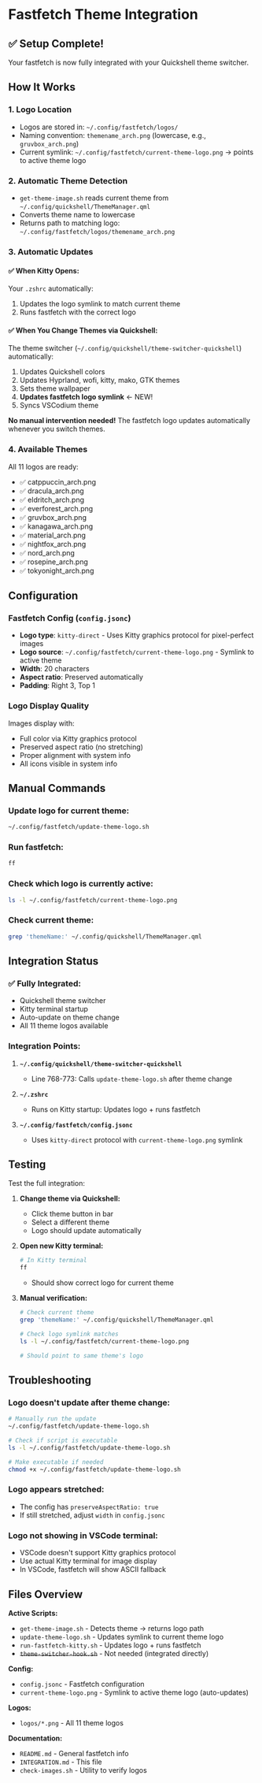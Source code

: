 # Fastfetch Theme Integration

## ✅ Setup Complete!

Your fastfetch is now fully integrated with your Quickshell theme switcher.

## How It Works

### 1. Logo Location
- Logos are stored in: `~/.config/fastfetch/logos/`
- Naming convention: `themename_arch.png` (lowercase, e.g., `gruvbox_arch.png`)
- Current symlink: `~/.config/fastfetch/current-theme-logo.png` → points to active theme logo

### 2. Automatic Theme Detection
- `get-theme-image.sh` reads current theme from `~/.config/quickshell/ThemeManager.qml`
- Converts theme name to lowercase
- Returns path to matching logo: `~/.config/fastfetch/logos/themename_arch.png`

### 3. Automatic Updates

#### ✅ When Kitty Opens:
Your `.zshrc` automatically:
1. Updates the logo symlink to match current theme
2. Runs fastfetch with the correct logo

#### ✅ When You Change Themes via Quickshell:
The theme switcher (`~/.config/quickshell/theme-switcher-quickshell`) automatically:
1. Updates Quickshell colors
2. Updates Hyprland, wofi, kitty, mako, GTK themes
3. Sets theme wallpaper
4. **Updates fastfetch logo symlink** ← NEW!
5. Syncs VSCodium theme

**No manual intervention needed!** The fastfetch logo updates automatically whenever you switch themes.

### 4. Available Themes
All 11 logos are ready:
- ✅ catppuccin_arch.png
- ✅ dracula_arch.png
- ✅ eldritch_arch.png
- ✅ everforest_arch.png
- ✅ gruvbox_arch.png
- ✅ kanagawa_arch.png
- ✅ material_arch.png
- ✅ nightfox_arch.png
- ✅ nord_arch.png
- ✅ rosepine_arch.png
- ✅ tokyonight_arch.png

## Configuration

### Fastfetch Config (`config.jsonc`)
- **Logo type**: `kitty-direct` - Uses Kitty graphics protocol for pixel-perfect images
- **Logo source**: `~/.config/fastfetch/current-theme-logo.png` - Symlink to active theme
- **Width**: 20 characters
- **Aspect ratio**: Preserved automatically
- **Padding**: Right 3, Top 1

### Logo Display Quality
Images display with:
- Full color via Kitty graphics protocol
- Preserved aspect ratio (no stretching)
- Proper alignment with system info
- All icons visible in system info

## Manual Commands

### Update logo for current theme:
```bash
~/.config/fastfetch/update-theme-logo.sh
```

### Run fastfetch:
```bash
ff
```

### Check which logo is currently active:
```bash
ls -l ~/.config/fastfetch/current-theme-logo.png
```

### Check current theme:
```bash
grep 'themeName:' ~/.config/quickshell/ThemeManager.qml
```

## Integration Status

### ✅ Fully Integrated:
- Quickshell theme switcher
- Kitty terminal startup
- Auto-update on theme change
- All 11 theme logos available

### Integration Points:
1. **`~/.config/quickshell/theme-switcher-quickshell`**
   - Line 768-773: Calls `update-theme-logo.sh` after theme change
   
2. **`~/.zshrc`**
   - Runs on Kitty startup: Updates logo + runs fastfetch
   
3. **`~/.config/fastfetch/config.jsonc`**
   - Uses `kitty-direct` protocol with `current-theme-logo.png` symlink

## Testing

Test the full integration:

1. **Change theme via Quickshell:**
   - Click theme button in bar
   - Select a different theme
   - Logo should update automatically

2. **Open new Kitty terminal:**
   ```bash
   # In Kitty terminal
   ff
   ```
   - Should show correct logo for current theme

3. **Manual verification:**
   ```bash
   # Check current theme
   grep 'themeName:' ~/.config/quickshell/ThemeManager.qml
   
   # Check logo symlink matches
   ls -l ~/.config/fastfetch/current-theme-logo.png
   
   # Should point to same theme's logo
   ```

## Troubleshooting

### Logo doesn't update after theme change:
```bash
# Manually run the update
~/.config/fastfetch/update-theme-logo.sh

# Check if script is executable
ls -l ~/.config/fastfetch/update-theme-logo.sh

# Make executable if needed
chmod +x ~/.config/fastfetch/update-theme-logo.sh
```

### Logo appears stretched:
- The config has `preserveAspectRatio: true`
- If still stretched, adjust `width` in `config.jsonc`

### Logo not showing in VSCode terminal:
- VSCode doesn't support Kitty graphics protocol
- Use actual Kitty terminal for image display
- In VSCode, fastfetch will show ASCII fallback

## Files Overview

**Active Scripts:**
- `get-theme-image.sh` - Detects theme → returns logo path
- `update-theme-logo.sh` - Updates symlink to current theme logo
- `run-fastfetch-kitty.sh` - Updates logo + runs fastfetch
- ~~`theme-switcher-hook.sh`~~ - Not needed (integrated directly)

**Config:**
- `config.jsonc` - Fastfetch configuration
- `current-theme-logo.png` - Symlink to active theme logo (auto-updates)

**Logos:**
- `logos/*.png` - All 11 theme logos

**Documentation:**
- `README.md` - General fastfetch info
- `INTEGRATION.md` - This file
- `check-images.sh` - Utility to verify logos
